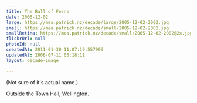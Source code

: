 ```yaml
---
title: The Ball of Ferns
date: 2005-12-02
large: https://mea.patrick.nz/decade/large/2005-12-02-2002.jpg
small: https://mea.patrick.nz/decade/small/2005-12-02-2002.jpg
smallRetina: https://mea.patrick.nz/decade/small/2005-12-02-2002@2x.jpg
flickrUrl: null
photoId: null
createdAt: 2011-01-30 11:07:19.557996
updatedAt: 2006-07-11 05:18:11
layout: decade-image

---
```

(Not sure of it's actual name.)

Outside the Town Hall, Wellington.
